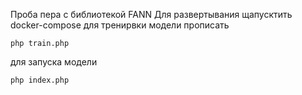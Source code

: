 Проба пера с библиотекой FANN
Для развертывания щапусктить docker-compose
для тренирвки модели прописать
```
php train.php
```
для запуска модели 
```
php index.php
```
